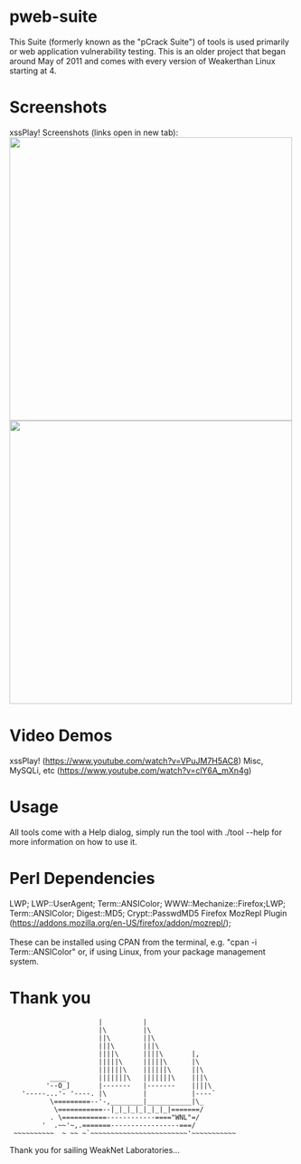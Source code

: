 # pweb-suite
This Suite (formerly known as the "pCrack Suite") of tools is used primarily or web application vulnerability testing. This is an older project that began around May of 2011 and comes with every version of Weakerthan Linux starting at 4. 

# Screenshots
xssPlay! Screenshots (links open in new tab):<br />
<a target="_blank" href="https://weaknetlabs.com/images/xssplay0.png"><img src="https://weaknetlabs.com/images/xssplay0.png" width="500"/></a><br />
<a target="_blank" href="https://weaknetlabs.com/images/xssplayscreen0.png"><img src="https://weaknetlabs.com/images/xssplayscreen0.png" width="500"/></a><br />

# Video Demos
xssPlay! (<a href="https://www.youtube.com/watch?v=VPuJM7H5AC8">https://www.youtube.com/watch?v=VPuJM7H5AC8</a>)
Misc, MySQLi, etc (<a href="https://www.youtube.com/watch?v=clY6A_mXn4g">https://www.youtube.com/watch?v=clY6A_mXn4g</a>)

# Usage
All tools come with a Help dialog, simply run the tool with ./tool --help for more information on how to use it.

# Perl Dependencies
LWP; LWP::UserAgent; Term::ANSIColor; WWW::Mechanize::Firefox;LWP; Term::ANSIColor; Digest::MD5; Crypt::PasswdMD5
Firefox MozRepl Plugin (<a href="https://addons.mozilla.org/en-US/firefox/addon/mozrepl/">https://addons.mozilla.org/en-US/firefox/addon/mozrepl/</a>);<br /><br />
These can be installed using CPAN from the terminal, e.g. "cpan -i Term::ANSIColor" or, if using Linux, from your package management system.

# Thank you

                          |          |
                          |\         |\
                          ||\        ||\
                          |||\       |||\
                          ||||\      ||||\       |,
                          |||||\     |||||\      |\
                          ||||||\    ||||||\     ||\
              ____        |||||||\   |||||||\    |||\
             '--O_]       |-------   |-------    ||||\
       '-----...'- '----. |\         |           |----`
              \=========--'-,________|___________|\_         
               \===========--|_|_|_|_|_|_|_|=======/
              . \===========------------===="WNL"=/
            '  .~~'~,.=======-----------------===/
     ~~~~~~~~~~  ~ ~~ ~`~~~~~~~~~~~~~~~~~~~~~~~~'~~~~~~~~~~~
 Thank you for sailing WeakNet Laboratories...
